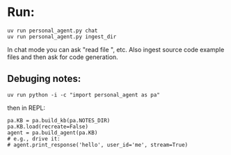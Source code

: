 # Run:

```
uv run personal_agent.py chat
uv run personal_agent.py ingest_dir
```

In chat mode you can ask "read file <path to file>", etc. Also ingest source code example files and then ask for code generation.

## Debuging notes:

```
uv run python -i -c "import personal_agent as pa"
```

then in REPL:

```
pa.KB = pa.build_kb(pa.NOTES_DIR)
pa.KB.load(recreate=False)
agent = pa.build_agent(pa.KB)
# e.g., drive it:
# agent.print_response('hello', user_id='me', stream=True)
```
